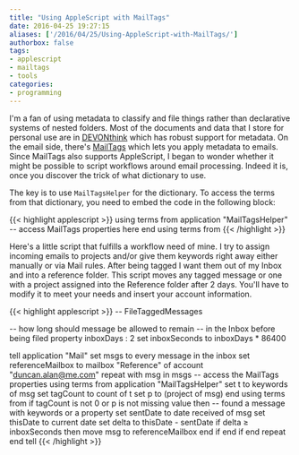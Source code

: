 ```yaml
---
title: "Using AppleScript with MailTags"
date: 2016-04-25 19:27:15
aliases: ['/2016/04/25/Using-AppleScript-with-MailTags/']
authorbox: false
tags:
- applescript
- mailtags
- tools
categories:
- programming
---
```

I'm a fan of using metadata to classify and file things rather than declarative systems of nested folders. Most of the documents and data that I store for personal use are in [DEVONthink](http://www.devontechnologies.com/products/devonthink/overview.html) which has robust support for metadata. On the email side, there's [MailTags](https://smallcubed.com) which lets you apply metadata to emails. Since MailTags also supports AppleScript, I began to wonder whether it might be possible to script workflows around email processing. Indeed it is, once you discover the trick of what dictionary to use.

The key is to use `MailTagsHelper` for the dictionary. To access the terms from that dictionary, you need to embed the code in the following block:

{{< highlight applescript >}}
using terms from application "MailTagsHelper"
    -- access MailTags properties here
end using terms from
{{< /highlight >}}

<!-- more -->

Here's a little script that fulfills a workflow need of mine. I try to assign incoming emails to projects and/or give them keywords right away either manually or via Mail rules. After being tagged I want them out of my Inbox and into a reference folder. This script moves any tagged message or one with a project assigned into the Reference folder after 2 days. You'll have to modify it to meet your needs and insert your account information.

{{< highlight applescript >}}
--  FileTaggedMessages

--  how long should message be allowed to remain
--  in the Inbox before being filed
property inboxDays : 2
set inboxSeconds to inboxDays * 86400

tell application "Mail"
    set msgs to every message in the inbox
    set referenceMailbox to mailbox "Reference" of account "duncan.alan@me.com"
    repeat with msg in msgs
        -- access the MailTags properties
        using terms from application "MailTagsHelper"
            set t to keywords of msg
            set tagCount to count of t
            set p to (project of msg)
        end using terms from
        if tagCount is not 0 or p is not missing value then
            -- found a message with keywords or a property
            set sentDate to date received of msg
            set thisDate to current date
            set delta to thisDate - sentDate
            if delta ≥ inboxSeconds then
                move msg to referenceMailbox
            end if
        end if
    end repeat
end tell
{{< /highlight >}}
